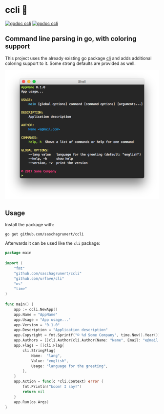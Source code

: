 # ccli 🌈
[![godoc ccli](https://img.shields.io/badge/godoc-ccli-blue.svg)](https://godoc.org/gopkg.in/saschagrunert/ccli.v1) [![godoc ccli](https://img.shields.io/badge/gopkg-ccli-green.svg)](http://gopkg.in/saschagrunert/ccli.v1)
## Command line parsing in go, with coloring support

This project uses the already existing go package [cli](https://github.com/urfave/cli) and adds additional coloring
support to it. Some strong defaults are provided as well.

![screenshot](.github/screenshot.png)

## Usage
Install the package with:

```shell
go get github.com/saschagrunert/ccli
```

Afterwards it can be used like the `cli` package:

```go
package main

import (
	"fmt"
	"github.com/saschagrunert/ccli"
	"github.com/urfave/cli"
	"os"
	"time"
)

func main() {
	app := ccli.NewApp()
	app.Name = "AppName"
	app.Usage = "App usage..."
	app.Version = "0.1.0"
	app.Description = "Application description"
	app.Copyright = fmt.Sprintf("© %d Some Company", time.Now().Year())
	app.Authors = []cli.Author{cli.Author{Name: "Name", Email: "e@mail.com"}}
	app.Flags = []cli.Flag{
		cli.StringFlag{
			Name:  "lang",
			Value: "english",
			Usage: "language for the greeting",
		},
	}
	app.Action = func(c *cli.Context) error {
		fmt.Println("boom! I say!")
		return nil
	}
	app.Run(os.Args)
}
```
